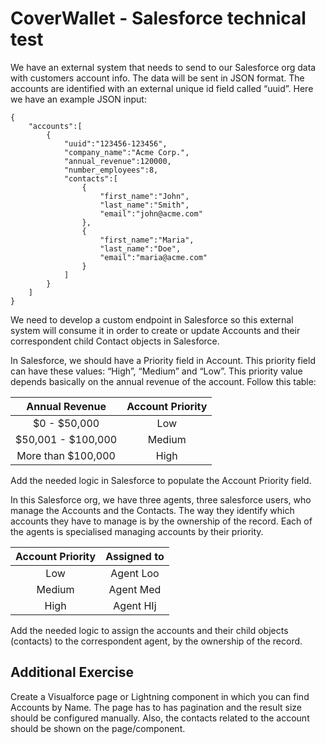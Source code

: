 # CoverWallet - Salesforce technical test

We have an external system that needs to send to our Salesforce org data with customers account info. The data will be sent in JSON format. The accounts are identified with an external unique id field called “uuid”. Here we have an example JSON input:

```
{
    "accounts":[
        {
            "uuid":"123456-123456",
            "company_name":"Acme Corp.",
            "annual_revenue":120000,
            "number_employees":8,
            "contacts":[
                {
                    "first_name":"John",
                    "last_name":"Smith",
                    "email":"john@acme.com"
                },
                {
                    "first_name":"Maria",
                    "last_name":"Doe",
                    "email":"maria@acme.com"
                }
            ]
        }
    ]
}

```

We need to develop a custom endpoint in Salesforce so this external system will consume it in order to create or update Accounts and their correspondent child Contact objects in Salesforce.

In Salesforce, we should have a Priority field in Account. This priority field can have these values: “High”, “Medium” and “Low”. This priority value depends basically on the annual revenue of the account. Follow this table:

|   Annual Revenue   | Account Priority |
| :----------------: | :--------------: |
|    $0 - $50,000    |       Low        |
| $50,001 - $100,000 |      Medium      |
| More than $100,000 |       High       |

Add the needed logic in Salesforce to populate the Account Priority field.

In this Salesforce org, we have three agents, three salesforce users, who manage the Accounts and the Contacts. The way they identify which accounts they have to manage is by the ownership of the record. Each of the agents is specialised managing accounts by their priority.

| Account Priority | Assigned to |
| :--------------: | :---------: |
|       Low        |  Agent Loo  |
|      Medium      |  Agent Med  |
|       High       |  Agent HIj  |

Add the needed logic to assign the accounts and their child objects (contacts) to the correspondent agent, by the ownership of the record.

## Additional Exercise

Create a Visualforce page or Lightning component in which you can find Accounts by Name. The page has to has pagination and the result size should be configured manually. Also, the contacts related to the account should be shown on the page/component.
